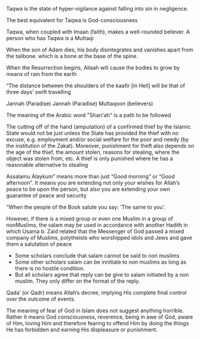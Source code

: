 Taqwa is the state of hyper-vigilance against falling into sin in negligence. 

The best equivalent for Taqwa is God-consciousness

Taqwa, when coupled with Imaan (faith), makes a well-rounded believer.
A person who has Taqwa is a Muttaqi

When the son of Adam dies, his body disintegrates and vanishes apart from the tailbone. which is a bone at the base of the spine.

When the Resurrection begins, Allaah will cause the bodies to grow by means of rain from the earth

“The distance between the shoulders of the kaafir [in Hell] will be that of three days’ swift travelling

Jannah (Paradise)
Jannah (Paradise)
Muttaqoon (believers)

The meaning of the Arabic word "Shari'ah" is a path to be followed

The cutting off of the hand (amputation) of a confirmed thief by the Islamic State would not be just unless the State has provided the thief with no excuse, e.g. employment and/or social welfare for the poor and needy (by the institution of the Zakat). Moreover, punishment for theft also depends on the age of the thief, the amount stolen, reasons for stealing, where the object was stolen from, etc. A thief is only punished where he has a reasonable alternative to stealing

Assalamu Alaykum” means more than just “Good morning” or “Good afternoon”. It means you are extending not only your wishes for Allah’s peace to be upon the person, but also you are extending your own guarantee of peace and security

“When the people of the Book salute you say: ‘The same to you’.

However, if there is a mixed group or even one Muslim in a group of nonMuslims, the salam may be used in accordance with another Hadith in which Usama b. Zaid related that the Messenger of God passed a mixed company of Muslims, polytheists who worshipped idols and Jews and gave them a salutation of peace 

- Some scholars conclude that salam cannot be said to non muslims
- Some other scholars salam can be innitiate to non muslims as long as there is no hostile condition. 
- But all scholars agree that reply can be give to salam initiated by a non muslim. They only differ on the format of the reply. 


Qada’ (or Qadr) means Allah’s decree, implying His complete final control over the outcome of events.

The meaning of fear of God in Islam does not suggest anything horrible. Rather it means God consciousness, reverence, being in awe of God, aware of Him, loving Him and therefore fearing to offend Him by doing the things He has forbidden and earning His displeasure or punishment.




















